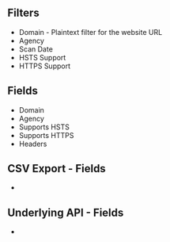 ## Filters

* Domain - Plaintext filter for the website URL
* Agency 
* Scan Date 
* HSTS Support
* HTTPS Support 


## Fields 

* Domain 
* Agency
* Supports HSTS
* Supports HTTPS
* Headers


## CSV Export - Fields

* 


## Underlying API - Fields

* 
